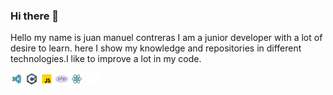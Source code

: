 ### Hi there 👋

Hello my name is juan manuel contreras I am a junior developer with a lot of desire to learn. here I show my knowledge and repositories in different technologies.I like to improve a lot in my code.

![Alt Text](https://github.com/JcontrerasV1997/JcontrerasV1997/blob/main/Visual%20Studio%20Code%202019_20px.png)
![Alt Text](https://github.com/JcontrerasV1997/JcontrerasV1997/blob/main/c_sharp_logo_20px.png)
![Alt Text](https://github.com/JcontrerasV1997/JcontrerasV1997/blob/main/javascript_20px.png)
![Alt Text](https://github.com/JcontrerasV1997/JcontrerasV1997/blob/main/php_logo_20px.png)
![Alt Text](https://github.com/JcontrerasV1997/JcontrerasV1997/blob/main/react_20px.png)
![Alt Text](https://github.com/JcontrerasV1997/JcontrerasV1997/blob/main/sql_20px.png)



<!--
**JcontrerasV1997/JcontrerasV1997** is a ✨ _special_ ✨ repository because its `README.md` (this file) appears on your GitHub profile.

Here are some ideas to get you started:

- 🔭 I’m currently working on ...
- 🌱 I’m currently learning ...
- 👯 I’m looking to collaborate on ...
- 🤔 I’m looking for help with ...
- 💬 Ask me about ...
- 📫 How to reach me: ...
- 😄 Pronouns: ...
- ⚡ Fun fact: ...
-->
